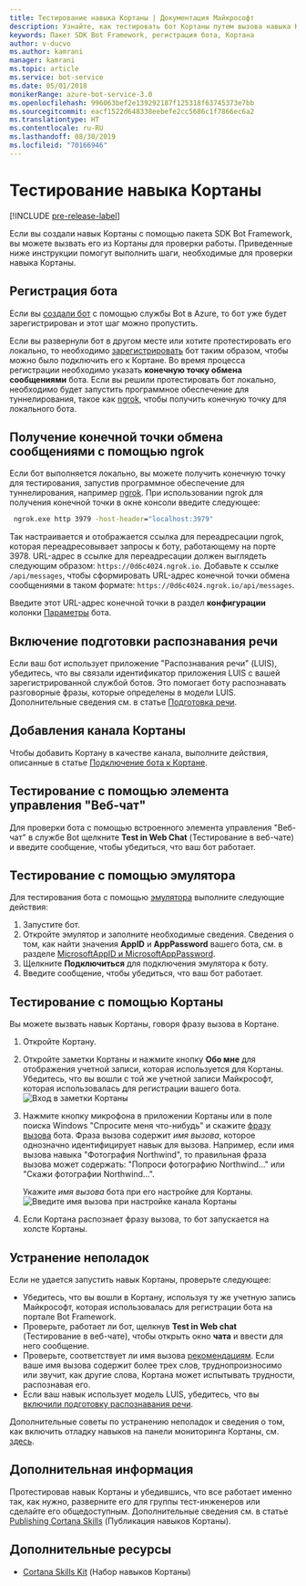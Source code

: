 ```yaml
---
title: Тестирование навыка Кортаны | Документация Майкрософт
description: Узнайте, как тестировать бот Кортаны путем вызова навыка Кортаны.
keywords: Пакет SDK Bot Framework, регистрация бота, Кортана
author: v-ducvo
ms.author: kamrani
manager: kamrani
ms.topic: article
ms.service: bot-service
ms.date: 05/01/2018
monikerRange: azure-bot-service-3.0
ms.openlocfilehash: 996063bef2e139292187f125318f63745373e7bb
ms.sourcegitcommit: eacf1522d648338eebefe2cc5686c1f7866ec6a2
ms.translationtype: HT
ms.contentlocale: ru-RU
ms.lasthandoff: 08/30/2019
ms.locfileid: "70166946"
---
```

# <a name="test-a-cortana-skill"></a>Тестирование навыка Кортаны

[!INCLUDE [pre-release-label](includes/pre-release-label-v3.md)]
 
Если вы создали навык Кортаны с помощью пакета SDK Bot Framework, вы можете вызвать его из Кортаны для проверки работы. Приведенные ниже инструкции помогут выполнить шаги, необходимые для проверки навыка Кортаны.

## <a name="register-your-bot"></a>Регистрация бота
Если вы [создали бот](~/bot-service-quickstart.md) с помощью службы Bot в Azure, то бот уже будет зарегистрирован и этот шаг можно пропустить.

Если вы развернули бот в другом месте или хотите протестировать его локально, то необходимо [зарегистрировать](bot-service-quickstart-registration.md) бот таким образом, чтобы можно было подключить его к Кортане. Во время процесса регистрации необходимо указать **конечную точку обмена сообщениями** бота. Если вы решили протестировать бот локально, необходимо будет запустить программное обеспечение для туннелирования, такое как [ngrok](http://ngrok.com), чтобы получить конечную точку для локального бота.

## <a name="get-messaging-endpoint-using-ngrok"></a>Получение конечной точки обмена сообщениями с помощью ngrok

Если бот выполняется локально, вы можете получить конечную точку для тестирования, запустив программное обеспечение для туннелирования, например [ngrok](https://ngrok.com). При использовании ngrok для получения конечной точки в окне консоли введите следующее: 

```cmd
 ngrok.exe http 3979 -host-header="localhost:3979"
``` 

Так настраивается и отображается ссылка для переадресации ngrok, которая переадресовывает запросы к боту, работающему на порте 3978. URL-адрес в ссылке для переадресации должен выглядеть следующим образом: `https://0d6c4024.ngrok.io`.  Добавьте к ссылке `/api/messages`, чтобы сформировать URL-адрес конечной точки обмена сообщениями в таком формате: `https://0d6c4024.ngrok.io/api/messages`. 

Введите этот URL-адрес конечной точки в раздел **конфигурации** колонки [Параметры](~/bot-service-manage-settings.md) бота.

## <a name="enable-speech-recognition-priming"></a>Включение подготовки распознавания речи
Если ваш бот использует приложение "Распознавания речи" (LUIS), убедитесь, что вы связали идентификатор приложения LUIS с вашей зарегистрированной службой ботов. Это помогает боту распознавать разговорные фразы, которые определены в модели LUIS. Дополнительные сведения см. в статье [Подготовка речи](~/bot-service-manage-speech-priming.md).

## <a name="add-the-cortana-channel"></a>Добавления канала Кортаны
Чтобы добавить Кортану в качестве канала, выполните действия, описанные в статье [Подключение бота к Кортане](bot-service-channel-connect-cortana.md).

## <a name="test-using-web-chat-control"></a>Тестирование с помощью элемента управления "Веб-чат"

Для проверки бота с помощью встроенного элемента управления "Веб-чат" в службе Bot щелкните **Test in Web Chat** (Тестирование в веб-чате) и введите сообщение, чтобы убедиться, что ваш бот работает.

## <a name="test-using-emulator"></a>Тестирование с помощью эмулятора

Для тестирования бота с помощью [эмулятора](~/bot-service-debug-emulator.md) выполните следующие действия:

1. Запустите бот.
2. Откройте эмулятор и заполните необходимые сведения. Сведения о том, как найти значения **AppID** и **AppPassword** вашего бота, см. в разделе [MicrosoftAppID и MicrosoftAppPassword](bot-service-manage-overview.md#microsoftappid-and-microsoftapppassword). 
3. Щелкните **Подключиться** для подключения эмулятора к боту.
4. Введите сообщение, чтобы убедиться, что ваш бот работает.

## <a name="test-using-cortana"></a>Тестирование с помощью Кортаны
Вы можете вызвать навык Кортаны, говоря фразу вызова в Кортане. 
1. Откройте Кортану.
2. Откройте заметки Кортаны и нажмите кнопку **Обо мне** для отображения учетной записи, которая используется для Кортаны. Убедитесь, что вы вошли с той же учетной записи Майкрософт, которая использовалась для регистрации вашего бота. 
   ![Вход в заметки Кортаны](~/media/cortana/cortana-notebook.png)
2. Нажмите кнопку микрофона в приложении Кортаны или в поле поиска Windows "Спросите меня что-нибудь" и скажите [фразу вызова][InvocationNameGuidelines] бота. Фраза вызова содержит *имя вызова*, которое однозначно идентифицирует навык для вызова. Например, если имя вызова навыка "Фотография Northwind", то правильная фраза вызова может содержать: "Попроси фотографию Northwind..." или "Скажи фотографии Northwind...".

   Укажите *имя вызова* бота при его настройке для Кортаны.
   ![Введите имя вызова при настройке канала Кортаны](~/media/cortana/cortana-invocation-name-callout.png)

3. Если Кортана распознает фразу вызова, то бот запускается на холсте Кортаны. 

## <a name="troubleshoot"></a>Устранение неполадок

Если не удается запустить навык Кортаны, проверьте следующее:
* Убедитесь, что вы вошли в Кортану, используя ту же учетную запись Майкрософт, которая использовалась для регистрации бота на портале Bot Framework.
* Проверьте, работает ли бот, щелкнув **Test in Web chat** (Тестирование в веб-чате), чтобы открыть окно **чата** и ввести для него сообщение.
* Проверьте, соответствует ли имя вызова [рекомендациям][InvocationNameGuidelines]. Если ваше имя вызова содержит более трех слов, труднопроизносимо или звучит, как другие слова, Кортана может испытывать трудности, распознавая его.
* Если ваш навык использует модель LUIS, убедитесь, что вы [включили подготовку распознавания речи](~/bot-service-manage-speech-priming.md).

Дополнительные советы по устранению неполадок и сведения о том, как включить отладку навыков на панели мониторинга Кортаны, см. [здесь][Cortana-TestBestPractice]. 


## <a name="next-steps"></a>Дополнительная информация

Протестировав навык Кортаны и убедившись, что все работает именно так, как нужно, разверните его для группы тест-инженеров или сделайте его общедоступным. Дополнительные сведения см. в статье [Publishing Cortana Skills][Cortana-Publish] (Публикация навыков Кортаны).

## <a name="additional-resources"></a>Дополнительные ресурсы
* [Cortana Skills Kit][CortanaGetStarted] (Набор навыков Кортаны)

[CortanaGetStarted]: /cortana/getstarted

[BFPortal]: https://dev.botframework.com/
[CortanaDevCenter]: https://developer.microsoft.com/cortana

[CortanaSpecificEntities]: https://aka.ms/cortana-channel-data
[CortanaAuth]: https://aka.ms/add-auth-cortana-skill

[InvocationNameGuidelines]: https://aka.ms/cortana-invocation-guidelines 


[Cortana-Debug]: https://aka.ms/cortana-enable-debug
[Cortana-TestBestPractice]: https://aka.ms/cortana-test-best-practice
[Cortana-Publish]: /cortana/skills/publish-skill
